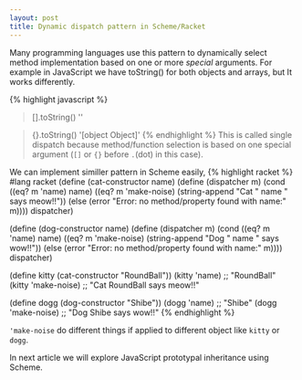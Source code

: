 ```yaml
---
layout: post
title: Dynamic dispatch pattern in Scheme/Racket
---
```


Many programming languages use this pattern to dynamically select method implementation based on one or more _special_ arguments. For example in JavaScript we have toString() for both objects and arrays, but It works differently.

{% highlight javascript %}
> [].toString()
''

> {}.toString()
'[object Object]'
{% endhighlight %}
This is called single dispatch because method/function selection is based on one special argument (``[]`` or ``{}`` before ``.``(dot) in this case).

We can implement similler pattern in Scheme easily,
{% highlight racket %}
#lang racket
(define (cat-constructor name)
  (define (dispatcher m)
    (cond ((eq? m 'name) name)
          ((eq? m 'make-noise)
            (string-append "Cat " name " says meow!!"))
          (else (error "Error: no method/property found with name:" m))))
  dispatcher)

(define (dog-constructor name)
  (define (dispatcher m)
    (cond ((eq? m 'name) name)
          ((eq? m 'make-noise)
            (string-append "Dog " name " says wow!!"))
          (else (error "Error: no method/property found with name:" m))))
  dispatcher)

(define kitty (cat-constructor "RoundBall"))
(kitty 'name) ;; "RoundBall"
(kitty 'make-noise) ;; "Cat RoundBall says meow!!"

(define dogg (dog-constructor "Shibe"))
(dogg 'name) ;; "Shibe"
(dogg 'make-noise) ;; "Dog Shibe says wow!!"
{% endhighlight %}

``'make-noise`` do different things if applied to different object like ``kitty`` or ``dogg``.

In next article we will explore JavaScript prototypal inheritance using Scheme.
